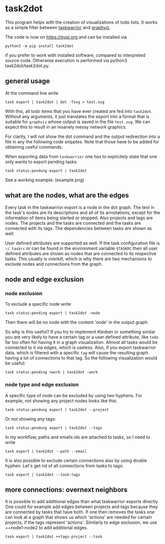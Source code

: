 # task2dot

This program helps with the creation of visualizations of todo
lists. It works as a simple filter between [taskwarrior](https://github.com/GothenburgBitFactory/taskwarrior) and [graphviz](http://www.graphviz.org/).

The code is now on https://pypi.org and can be installed via

    python3 -m pip install task2dot

if you prefer to work with installed software, compared to interpreted source code.
Otherwise execution is performed via python3 task2dot/task2dot.py.

## general usage

At the command line write

    task export | task2dot | dot -Tsvg > test.svg

With this, all todo items that you have ever created are fed into
`task2dot`. Without any arguments, it just translates the export
into a format that is suitable for `graphviz` whose output is saved
in the file `test.svg`. We can expect this to result in an insanely
messy network graphics.

For clarity, I will not show the dot command and the output
redirection into a file in any the following code snipptes. Note
that those have to be added for obtaining useful commands.

When exporting data from `taskwarrior` one has to explicitely state
that one only wants to export pending tasks:

    task status:pendung export | task2dot

See a working example:
(example.png)

## what are the nodes, what are the edges

Every task in the taskwarrior export is a node in the dot
graph. The text in the task's nodes are its descriptions and all of
its annotations, except for the information of items being started
or stopped. Also projects and tags are nodes. The projects and the
tasks are connected and the tasks are connected with its tags. The
dependencies between tasks are shown as well.

User defined attributes are supported as well. If the task
configuration file is `~/.taskrc` or can be found in the environment
variable `$TASKRC` then all user defined attributes are shown as
nodes that are connected to its respective tasks. This usually is
overkill, which is why there are two mechanisms to exclude nodes
and connections from the graph.

## node and edge exclusion

### node exclusion

To exclude a specific node write

    task status:pending export | task2dot -node

Then there will be no node with the content 'node' in the output
graph.

So why is this useful? If you try to implement *Kanban* or something
similar you are very likely to have a certain tag or a user
defined attribute, like `todo` far too often for having it in a
graph visualization. Almost all tasks would be connected to it via
edges, which is useless. Also, if you export taskwarrior data,
which is filtered with a specific `tag` will cause the resulting
graph having a lot of connections to that tag. So the following
visualization would be useful:

    task status:pending +work | task2dot -work

### node type and edge exclusion

A specific type of node can be excluded by using two hyphens. For
example, not showing any project nodes looks like this:

    task status:pendung export | task2dot --project

Or not showing any tags:

    task status:pendung export | task2dot --tags

In my workflow, paths and emails ids are attached to tasks, so I
need to write

    task export | task2dot --path --email

It is also possible to exclude certain connections also by using
double hyphen. Let's get rid of all connections from tasks to
tags:

    task export | task2dot --task-tags

## more connections: overnext neighbors

It is possible to add additional edges than what taskwarrior
exports directly. One could for example add edges between projects
and tags because they are connected by tasks that have both. If one
then removes the tasks one can look at a graph that shows us which
'actions' are needed for certain projects, if the tags represent
'actions'. Similarly to edge exclusion, we use ++node1-node2 to add
additional edges.

    task export | task2dot ++tags-project --task